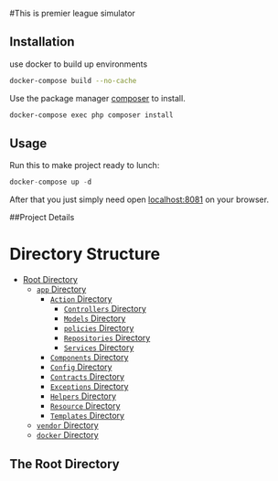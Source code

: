 #This is premier league simulator





## Installation
use docker to build up environments
```bash
docker-compose build --no-cache
```
Use the package manager [composer](https://getcomposer.org/) to install.

```bash
docker-compose exec php composer install
```


## Usage

Run this to make project ready to lunch: 
```python
docker-compose up -d
```
After that you just simply need open [localhost:8081](http://localhost:8081) on your browser.

##Project Details
# Directory Structure

- [Root Directory](#the-root-directory)
    - [`app` Directory](#the-root-app-directory)
        - [`Action` Directory](#the-bootstrap-directory)
            - [`Controllers` Directory](#the-bootstrap-directory)
            - [`Models` Directory](#the-bootstrap-directory)
            - [`policies` Directory](#the-bootstrap-directory)
            - [`Repositories` Directory](#the-bootstrap-directory)
            - [`Services` Directory](#the-bootstrap-directory)
        - [`Components` Directory](#the-config-directory)
        - [`Config` Directory](#the-database-directory)
        - [`Contracts` Directory](#the-public-directory)
        - [`Exceptions` Directory](#the-resources-directory)
        - [`Helpers` Directory](#the-routes-directory)
        - [`Resource` Directory](#the-storage-directory)
        - [`Templates` Directory](#the-tests-directory)
  - [`vendor` Directory](#the-vendor-directory)
  - [`docker` Directory](#the-vendor-directory)


<a name="the-root-directory"></a>
## The Root Directory
